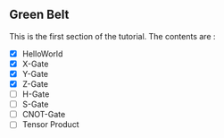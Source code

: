 ## Green Belt

This is the first section of the tutorial. The contents are :
- [x] HelloWorld
- [x] X-Gate
- [x] Y-Gate
- [x] Z-Gate
- [ ] H-Gate
- [ ] S-Gate
- [ ] CNOT-Gate
- [ ] Tensor Product